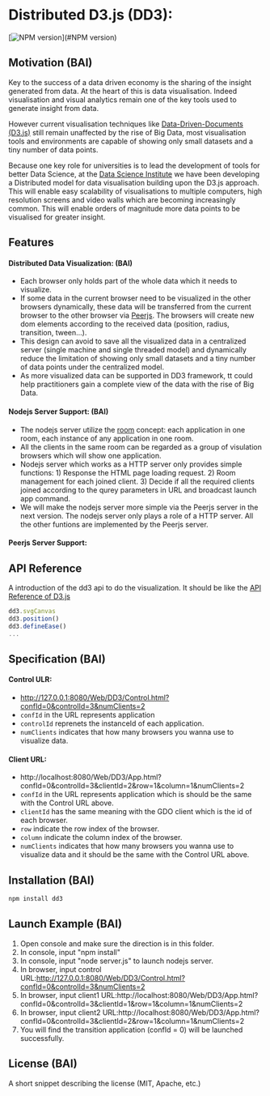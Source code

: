 # Distributed D3.js (DD3):
[![NPM version](https://www.npmjs.com/package/dd3)](#NPM version)

## Motivation (BAI)
Key to the success of a data driven economy is the sharing of the insight generated from data. At the heart of this is data visualisation. Indeed visualisation and visual analytics remain one of the key tools used to generate insight from data.

However current visualisation techniques like [Data-Driven-Documents (D3.js)](https://d3js.org/) still remain unaffected by the rise of Big Data, most visualisation tools and environments are capable of showing only small datasets and a tiny number of data points. 

Because one key role for universities is to lead the development of tools for better Data Science, at the [Data Science Institute](https://www.imperial.ac.uk/data-science/) we have been developing a Distributed model for data visualisation building upon the D3.js approach. This will enable easy scalability of visualisations to multiple computers, high resolution screens and video walls which are becoming increasingly common. This will enable orders of magnitude more data points to be visualised for greater insight.


## Features
#### Distributed Data Visualization: (BAI)
- Each browser only holds part of the whole data which it needs to visualize.
- If some data in the current browser need to be visualized in the other browsers dynamically, these data will be transferred from the current browser to the other browser via [Peerjs](http://peerjs.com/). The browsers will create new dom elements according to the received data (position, radius, transition, tween...).
- This design can avoid to save all the visualized data in a centralized server (single machine and single threaded model) and dynamically reduce the limitation of showing only small datasets and a tiny number of data points under the centralized model.
- As more visualized data can be supported in DD3 framework, tt could help practitioners gain a complete view of the data with the rise of Big Data.

#### Nodejs Server Support: (BAI)
- The nodejs server utilize the [room](https://socket.io/docs/rooms-and-namespaces/) concept: each application in one room, each instance of any application in one room.
- All the clients in the same room can be regarded as a group of visulation browsers which will show one application.
- Nodejs server which works as a HTTP server only provides simple functions: 1) Response the HTML page loading request. 2) Room management for each joined client. 3) Decide if all the required clients joined according to the qurey parameters in URL and broadcast launch app command.
- We will make the nodejs server more simple via the Peerjs server in the next version. The nodejs server only plays a role of a HTTP server. All the other funtions are implemented by the Peerjs server.

#### Peerjs Server Support:


## API Reference
A introduction of the dd3 api to do the visualization. It should be like the [API Reference of D3.js](https://github.com/d3/d3/blob/master/API.md)
```js
dd3.svgCanvas
dd3.position()
dd3.defineEase()
...
```


## Specification (BAI)
#### Control ULR: 
- http://127.0.0.1:8080/Web/DD3/Control.html?confId=0&controlId=3&numClients=2
- ```confId``` in the URL represents application 
- ```controlId``` reprenets the instanceId of each application.
- ```numClients``` indicates that how many browsers you wanna use to visualize data.
#### Client URL: 
- http://localhost:8080/Web/DD3/App.html?confId=0&controlId=3&clientId=2&row=1&column=1&numClients=2
- ```confId``` in the URL represents application which is should be the same with the Control URL above.
- ```clientId``` has the same meaning with the GDO client which is the id of each browser.
- ```row``` indicate the row index of the browser.
- ```column``` indicate the column index of the browser.
- ```numClients``` indicates that how many browsers you wanna use to visualize data and it should be the same with the Control URL above.

## Installation (BAI)

```bash
npm install dd3
```

## Launch Example (BAI)

1. Open console and make sure the direction is in this folder.
2. In console, input "npm install"
3. In console, input "node server.js" to launch nodejs server.
4. In browser, input control URL:http://127.0.0.1:8080/Web/DD3/Control.html?confId=0&controlId=3&numClients=2
5. In browser, input client1 URL:http://localhost:8080/Web/DD3/App.html?confId=0&controlId=3&clientId=1&row=1&column=1&numClients=2
6. In browser, input client2 URL:http://localhost:8080/Web/DD3/App.html?confId=0&controlId=3&clientId=2&row=1&column=1&numClients=2
7. You will find the transition application (confId = 0) will be launched successfully.


## License (BAI)

A short snippet describing the license (MIT, Apache, etc.)
